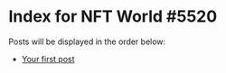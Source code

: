 # Index for NFT World #5520
Posts will be displayed in the order below:

- [Your first post](./001-first.md)

